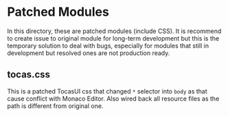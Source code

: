 # Patched Modules
In this directory, these are patched modules (include CSS).
It is recommend to create issue to original module for long-term development but this is the temporary solution to deal with bugs, especially for modules that still in development but resolved ones are not production ready.

## tocas.css
This is a patched TocasUI css that changed `*` selector into `body` as that cause conflict with Monaco Editor.
Also wired back all resource files as the path is different from original one.